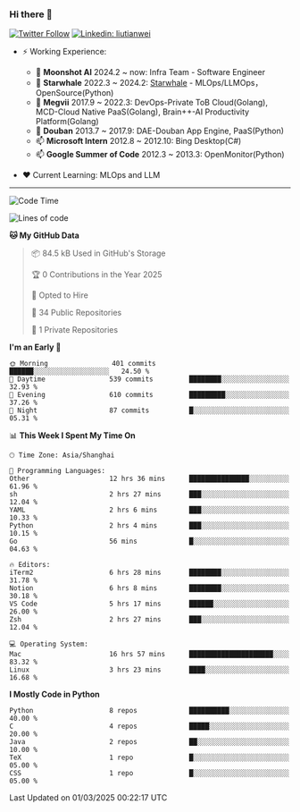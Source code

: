 ### Hi there 👋

[![Twitter Follow](https://img.shields.io/twitter/follow/tianweidut?style=social)](https://twitter.com/tianweidut)
[![Linkedin: liutianwei](https://img.shields.io/badge/-liutianwei-blue?style=flat-square&logo=Linkedin&logoColor=white&link=https://www.linkedin.com/in/liutianwei/)](https://www.linkedin.com/in/liutianwei/)

- ⚡ Working Experience:
  - 🔭 **Moonshot AI**  2024.2 ~ now: Infra Team - Software Engineer
  - 🌱 **Starwhale** 2022.3 ~ 2024.2: [Starwhale](https://github.com/star-whale/starwhale) - MLOps/LLMOps，OpenSource(Python)
  - 🌱 **Megvii** 2017.9 ~ 2022.3: DevOps-Private ToB Cloud(Golang), MCD-Cloud Native PaaS(Golang), Brain++-AI Productivity Platform(Golang)
  - 🌱 **Douban** 2013.7 ~ 2017.9: DAE-Douban App Engine, PaaS(Python)
  - 📫 **Microsoft Intern** 2012.8 ~ 2012.10: Bing Desktop(C#)
  - 📫 **Google Summer of Code** 2012.3 ~ 2013.3: OpenMonitor(Python)

- ❤️ Current Learning: MLOps and LLM

---
<!--START_SECTION:waka-->
![Code Time](http://img.shields.io/badge/Code%20Time-6%2C796%20hrs%2053%20mins-blue)

![Lines of code](https://img.shields.io/badge/From%20Hello%20World%20I%27ve%20Written-1.0%20million%20lines%20of%20code-blue)

**🐱 My GitHub Data** 

> 📦 84.5 kB Used in GitHub's Storage 
 > 
> 🏆 0 Contributions in the Year 2025
 > 
> 💼 Opted to Hire
 > 
> 📜 34 Public Repositories 
 > 
> 🔑 1 Private Repositories 
 > 
**I'm an Early 🐤** 

```text
🌞 Morning                401 commits         ██████░░░░░░░░░░░░░░░░░░░   24.50 % 
🌆 Daytime                539 commits         ████████░░░░░░░░░░░░░░░░░   32.93 % 
🌃 Evening                610 commits         █████████░░░░░░░░░░░░░░░░   37.26 % 
🌙 Night                  87 commits          █░░░░░░░░░░░░░░░░░░░░░░░░   05.31 % 
```


📊 **This Week I Spent My Time On** 

```text
🕑︎ Time Zone: Asia/Shanghai

💬 Programming Languages: 
Other                    12 hrs 36 mins      ███████████████░░░░░░░░░░   61.96 % 
sh                       2 hrs 27 mins       ███░░░░░░░░░░░░░░░░░░░░░░   12.04 % 
YAML                     2 hrs 6 mins        ███░░░░░░░░░░░░░░░░░░░░░░   10.33 % 
Python                   2 hrs 4 mins        ███░░░░░░░░░░░░░░░░░░░░░░   10.15 % 
Go                       56 mins             █░░░░░░░░░░░░░░░░░░░░░░░░   04.63 % 

🔥 Editors: 
iTerm2                   6 hrs 28 mins       ████████░░░░░░░░░░░░░░░░░   31.78 % 
Notion                   6 hrs 8 mins        ████████░░░░░░░░░░░░░░░░░   30.18 % 
VS Code                  5 hrs 17 mins       ██████░░░░░░░░░░░░░░░░░░░   26.00 % 
Zsh                      2 hrs 27 mins       ███░░░░░░░░░░░░░░░░░░░░░░   12.04 % 

💻 Operating System: 
Mac                      16 hrs 57 mins      █████████████████████░░░░   83.32 % 
Linux                    3 hrs 23 mins       ████░░░░░░░░░░░░░░░░░░░░░   16.68 % 
```

**I Mostly Code in Python** 

```text
Python                   8 repos             ██████████░░░░░░░░░░░░░░░   40.00 % 
C                        4 repos             █████░░░░░░░░░░░░░░░░░░░░   20.00 % 
Java                     2 repos             ██░░░░░░░░░░░░░░░░░░░░░░░   10.00 % 
TeX                      1 repo              █░░░░░░░░░░░░░░░░░░░░░░░░   05.00 % 
CSS                      1 repo              █░░░░░░░░░░░░░░░░░░░░░░░░   05.00 % 
```




 Last Updated on 01/03/2025 00:22:17 UTC
<!--END_SECTION:waka-->
